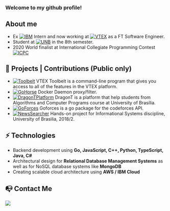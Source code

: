 ### Welcome to my github profile!

## About me

- Ex [![IBM](https://img.shields.io/badge/-IBM-02579A)](https://www.ibm.com/br-pt) Intern and now working at [![VTEX](https://img.shields.io/badge/-VTEX-ff69b4)](https://vtex.com/br-pt/) as a FT Software Engineer.
- Student at [![UNB](https://img.shields.io/badge/UNB-Computer%20Science-%23008940)](https://www.unb.br/) in the 8th semester.
- 2020 World finalist at International Collegiate Programming Contest [![ICPC](https://img.shields.io/badge/-ICPC-orange)](http://maratona.ime.usp.br/hist/2019/index.html)

## 🚧 Projects | Contributions (Public only)

- [![Toolbelt](https://img.shields.io/badge/-Toolbelt-%23008940)](https://github.com/vtex/toolbelt) VTEX Toolbelt is a command-line program that gives you access to all of the features in the VTEX platform.
- [![GoHorse](https://img.shields.io/badge/-Go%20Horse-133E79)](https://github.com/labbsr0x/go-horse) Docker Daemon proxy/filter.
- [![DragonTPlatform](https://img.shields.io/badge/-DragonT%20Platform-FF4B4C)](https://github.com/apc-unb/apc-api) DragonT is a platform that help students from Algorithms and Computer Programs course at University of Brasília.
- [![GoForces](https://img.shields.io/badge/-Goforces-74CDDD)](https://github.com/togatoga/goforces) Goforces is a go package for the codeforces API.
- [![NewsSearcher](https://img.shields.io/badge/-News%20Searcher-red)](https://github.com/Gguidini/news-searcher) Hands-on project for Informational Systems discipline, University of Brasilia, 2018/2.

## ⚡ Technologies
- Backend development using **Go, JavaScript, C++, Python, TypeScript, Java, C#**
- Architectural design for **Relational Database Management Systems** as well as for NoSQL database systems like **MongoDB**
- Creating scalable cloud architecture using **AWS / IBM Cloud**

## :mailbox_with_no_mail: Contact Me


[![](https://i.imgur.com/6KhkeG9.png)](https://www.linkedin.com/in/verasthiago/)
